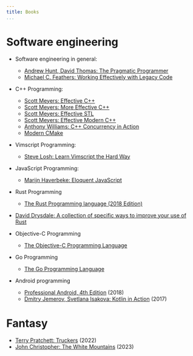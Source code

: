 ```yaml
---
title: Books
...
```


# Software engineering

- Software engineering in general:

  - [Andrew Hunt, David Thomas: The Pragmatic Programmer](http://books.google.com/books?id=5wBQEp6ruIAC)
  - [Michael C. Feathers: Working Effectively with Legacy Code](http://books.google.com/books?id=CQlRAAAAMAAJ)

<!---
Notes:
- not a unit test if: 1) talks to a db 2) network traffic 3) filesystem activity 4) special env needed
- wrapper around 3rd-party library is good, so 1) migration is easier later 2) testing is easier
- parameterize ctor: have 2 ctors, one that creates objects and one that allows passing in fakes
- interface naming: Log -> Recorder
- supersede instance variable -> works around the "can't call virt method from ctor" problem
-->

- C++ Programming:

  - [Scott Meyers: Effective C++](http://books.google.com/books?id=X5wZAQAAIAAJ)
  - [Scott Meyers: More Effective C++](http://books.google.com/books?id=azvE8V0c-mYC)
  - [Scott Meyers: Effective STL](http://books.google.com/books?id=RPnWe6QKnCcC)
  - [Scott Meyers: Effective Modern C++](http://books.google.com/books?id=ZDhIBQAAQBAJ)
  - [Anthony Williams: C++ Concurrency in Action](http://books.google.com/books?id=EttPPgAACAAJ)
  - [Modern CMake](https://cliutils.gitlab.io/modern-cmake/)

- Vimscript Programming:

  - [Steve Losh: Learn Vimscript the Hard Way](http://learnvimscriptthehardway.stevelosh.com/)

- JavaScript Programming:

  - [Marijn Haverbeke: Eloquent JavaScript](http://books.google.com/books?id=UIv0rQEACAAJ)

- Rust Programming

  - [The Rust Programming language (2018 Edition)](https://doc.rust-lang.org/book/2018-edition/)

<!---
Notes:
- chapter 4: rust uses something like C++'s std::unique_ptr, i.e. it moves
  ownership on assignment + compile-time check for use-after-free
  - it also has references: can have at most 1 mutable and several const
    refs to avoid races + compile-time check for this
- chapter 6: `#[derive(Debug)]` and `{:?}` can pretty-print an enum
  automatically
- trait: Copy (value semantics), Drop (kind of an interface)
- chapter 13:
  - let v2: Vec<_> = v1.iter().map(|x| x + 1).collect();
  - let v2: Vec<_> = v1.into_iter().filter(|x| x < 42).collect();
- sharing between threads: Box<...> to move, Arc<RwLock<...>> to write once
and read in parallel
--->

  - [David Drysdale: A collection of specific ways to improve your use of Rust](https://www.lurklurk.org/effective-rust/)

- Objective-C Programming

  - [The Objective-C Programming Language](http://andrewd.ces.clemson.edu/courses/cpsc102/notes/ObjC.pdf)

- Go Programming

  - [The Go Programming Language](https://www.gopl.io/)

- Android programming

  - [Professional Android, 4th Edition](https://www.oreilly.com/library/view/professional-android-4th/9781118949528/) (2018)

  * [Dmitry Jemerov, Svetlana Isakova: Kotlin in Action](https://books.google.hu/books?id=qtcIkAEACAAJ) (2017)

# Fantasy

- [Terry Pratchett: Truckers](https://www.goodreads.com/book/show/23346759-truckers) (2022)
- [John Christopher: The White Mountains](https://www.goodreads.com/en/book/show/64316) (2023)
